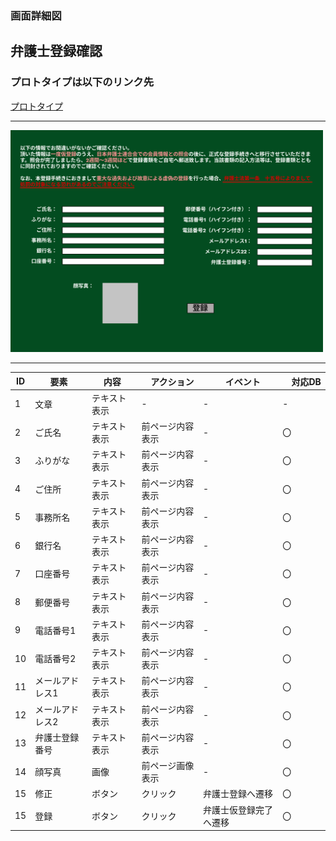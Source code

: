 ### 画面詳細図
## 弁護士登録確認
### プロトタイプは以下のリンク先
[プロトタイプ](https://www.figma.com/file/EC6HJax9FH50cwnpwUmhDG/Untitled?node-id=10%3A16)
*****
<img src="../attcheck.png" width="500">

*****

| ID | 要素 | 内容　|　アクション　|　イベント　|　対応DB　|
|----|------|------|-------------|-----------|---------|
|1   |文章|テキスト表示|-       |-         |-         |
|2   |ご氏名|テキスト表示|前ページ内容表示|-|〇|
|3   |ふりがな|テキスト表示|前ページ内容表示|-|〇|
|4   |ご住所|テキスト表示|前ページ内容表示|-|〇|
|5   |事務所名|テキスト表示|前ページ内容表示|-|〇|
|6   |銀行名|テキスト表示|前ページ内容表示|-|〇|
|7   |口座番号|テキスト表示|前ページ内容表示|-|〇|
|8   |郵便番号|テキスト表示|前ページ内容表示|-|〇|
|9   |電話番号1|テキスト表示|前ページ内容表示|-|〇|
|10  |電話番号2|テキスト表示|前ページ内容表示|-|〇|
|11  |メールアドレス1|テキスト表示|前ページ内容表示|-|〇|
|12  |メールアドレス2|テキスト表示|前ページ内容表示|-|〇|
|13  |弁護士登録番号|テキスト表示|前ページ内容表示|-|〇|
|14  |顔写真|画像|前ページ画像表示|-|〇|
|15  |修正|ボタン|クリック|弁護士登録へ遷移|〇|
|15  |登録|ボタン|クリック|弁護士仮登録完了へ遷移|〇|
